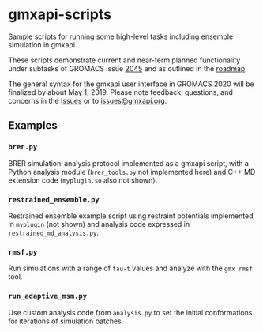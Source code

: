 # gmxapi-scripts

Sample scripts for running some high-level tasks including ensemble simulation in gmxapi.

These scripts demonstrate current and near-term planned functionality under subtasks of 
GROMACS issue [2045](https://redmine.gromacs.org/issues/2045)
and as outlined in the 
[roadmap](https://redmine.gromacs.org/projects/gromacs/repository/revisions/master/entry/python_packaging/roadmap.rst)

The general syntax for the gmxapi user interface in GROMACS 2020 will be finalized by about May 1, 2019.
Please note feedback, questions, and concerns in the [Issues](https://github.com/kassonlab/gmxapi-scripts/issues)
or to issues@gmxapi.org.

## Examples

### `brer.py`

BRER simulation-analysis protocol implemented as a gmxapi script, with a Python analysis
 module (`brer_tools.py` not implemented here) and C++ MD extension code (`myplugin.so` also not shown).

### `restrained_ensemble.py`

Restrained ensemble example script using restraint potentials implemented in `myplugin` (not shown) and analysis code
 expressed in `restrained_md_analysis.py`.

### `rmsf.py`

Run simulations with a range of `tau-t` values and analyze
with the `gmx rmsf` tool.

### `run_adaptive_msm.py`

Use custom analysis code from `analysis.py` to set the initial conformations for iterations of simulation batches.
